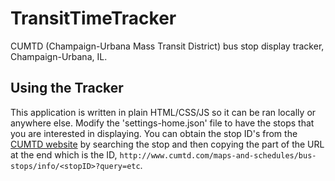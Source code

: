 # TransitTimeTracker
CUMTD (Champaign-Urbana Mass Transit District) bus stop display tracker, Champaign-Urbana, IL.

## Using the Tracker

This application is written in plain HTML/CSS/JS so it can be ran locally or anywhere else. Modify the 'settings-home.json' file to have the stops that you are interested in displaying. You can obtain the stop ID's from the [CUMTD website](http://www.cumtd.com/) by searching the stop and then copying the part of the URL at the end which is the ID, `http://www.cumtd.com/maps-and-schedules/bus-stops/info/<stopID>?query=etc`.
